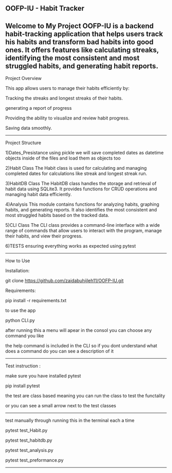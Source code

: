 OOFP-IU - Habit Tracker
----------------------------------------------------------------------------------------------------------------------------------------------------------------------------------------
Welcome to My Project
OOFP-IU is a backend habit-tracking application that helps users track his habits and transform bad habits into good ones. It offers features like calculating streaks, identifying the most consistent and most struggled habits, and generating habit reports.
----------------------------------------------------------------------------------------------------------------------------------------------------------------------------------------
Project Overview

This app allows users to manage their habits efficiently by:

Tracking the streaks and longest streaks of their habits.

generating a report of progress 

Providing the ability to visualize and review habit progress.

Saving data smoothly. 

----------------------------------------------------------------------------------------------------------------------------------------------------------------------------------------
Project Structure

1)Dates_Presistance
using pickle we will save completed dates as datetime objects inside of the files and load them as objects too

2)Habit Class
The Habit class is used for calculating and managing completed dates for calculations like streak and longest streak run.

3)HabitDB Class
The HabitDB class handles the storage and retrieval of habit data using SQLite3. It provides functions for CRUD operations and managing habit data efficiently.

4)Analysis
This module contains functions for analyzing habits, graphing habits, and generating reports. It also identifies the most consistent and most struggled habits based on the tracked data.

5)CLI Class
The CLI class provides a command-line interface with a wide range of commands that allow users to interact with the program, manage their habits, and view their progress.

6)TESTS
ensuring everything works as expected using pytest  

----------------------------------------------------------------------------------------------------------------------------------------------------------------------------------------
How to Use

Installation:

git clone https://github.com/zaidabuhijleh11/OOFP-IU.git

Requirements:

pip install -r requirements.txt

to use the app 

python CLI.py

after running this a menu will apear in the consol you can choose any command you like 

the help command is included in the CLI so if you dont understand what does a command do you can see a description of it 

----------------------------------------------------------------------------------------------------------------------------------------------------------------------------------------
Test instruction : 

make sure you have installed pytest 

pip install pytest 

the test are class based meaning you can run the class to test the functality 

or you can see a small arrow next to the test classes 

----------------------------------------------------------------------------------------------------------------------------------------------------------------------------------------
test manually through  running this in the terminal each a time 

pytest test_Habit.py  

pytest test_habitdb.py

pytest test_analysis.py

pytest test_preformance.py

----------------------------------------------------------------------------------------------------------------------------------------------------------------------------------------






